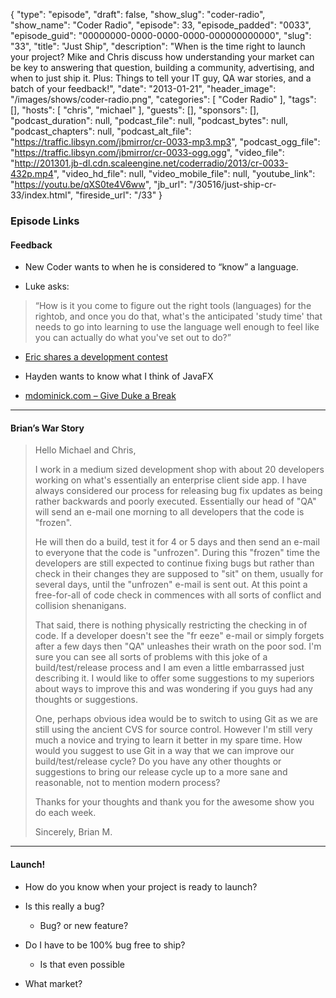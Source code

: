 {
  "type": "episode",
  "draft": false,
  "show_slug": "coder-radio",
  "show_name": "Coder Radio",
  "episode": 33,
  "episode_padded": "0033",
  "episode_guid": "00000000-0000-0000-0000-000000000000",
  "slug": "33",
  "title": "Just Ship",
  "description": "When is the time right to launch your project? Mike and Chris discuss how understanding your market can be key to answering that question, building a community, advertising, and when to just ship it. Plus: Things to tell your IT guy, QA war stories, and a batch of your feedback!",
  "date": "2013-01-21",
  "header_image": "/images/shows/coder-radio.png",
  "categories": [
    "Coder Radio"
  ],
  "tags": [],
  "hosts": [
    "chris",
    "michael"
  ],
  "guests": [],
  "sponsors": [],
  "podcast_duration": null,
  "podcast_file": null,
  "podcast_bytes": null,
  "podcast_chapters": null,
  "podcast_alt_file": "https://traffic.libsyn.com/jbmirror/cr-0033-mp3.mp3",
  "podcast_ogg_file": "https://traffic.libsyn.com/jbmirror/cr-0033-ogg.ogg",
  "video_file": "http://201301.jb-dl.cdn.scaleengine.net/coderradio/2013/cr-0033-432p.mp4",
  "video_hd_file": null,
  "video_mobile_file": null,
  "youtube_link": "https://youtu.be/qXS0te4V6ww",
  "jb_url": "/30516/just-ship-cr-33/index.html",
  "fireside_url": "/33"
}


### Episode Links

#### Feedback

  * New Coder wants to when he is considered to “know” a language.

  * Luke asks:

> “How is it you come to figure out the right tools (languages) for the rightob, and once you do that, what's the anticipated 'study time' that needs to
> go into learning to use the language well enough to feel like you can
> actually do what you've set out to do?”

  * [Eric shares a development contest](http://nyehealth.org/patient-portal-for-new-yorkers/index.html)
  * Hayden wants to know what I think of JavaFX

  * [mdominick.com – Give Duke a Break](http://blog.mdominick.com/indexcd6e.html?p=364\\%22)

* * *

#### Brian’s War Story

> Hello Michael and Chris,
>
> I work in a medium sized development shop with about 20 developers working
> on what's essentially an enterprise client side app. I have always
> considered our process for releasing bug fix updates as being rather
> backwards and poorly executed. Essentially our head of "QA" will send an
> e-mail one morning to all developers that the code is "frozen".
>
> He will then do a build, test it for 4 or 5 days and then send an e-mail to
> everyone that the code is "unfrozen". During this "frozen" time the
> developers are still expected to continue fixing bugs but rather than check
> in their changes they are supposed to "sit" on them, usually for several
> days, until the "unfrozen" e-mail is sent out. At this point a free-for-all
> of code check in commences with all sorts of conflict and collision
> shenanigans.
>
> That said, there is nothing physically restricting the checking in of code.
> If a developer doesn't see the "fr eeze" e-mail or simply forgets after a
> few days then "QA" unleashes their wrath on the poor sod. I'm sure you can
> see all sorts of problems with this joke of a build/test/release process and
> I am even a little embarrassed just describing it. I would like to offer
> some suggestions to my superiors about ways to improve this and was
> wondering if you guys had any thoughts or suggestions.
>
> One, perhaps obvious idea would be to switch to using Git as we are still
> using the ancient CVS for source control. However I'm still very much a
> novice and trying to learn it better in my spare time. How would you suggest
> to use Git in a way that we can improve our build/test/release cycle? Do you
> have any other thoughts or suggestions to bring our release cycle up to a
> more sane and reasonable, not to mention modern process?
>
> Thanks for your thoughts and thank you for the awesome show you do each
> week.
>
> Sincerely,
>  Brian M.

* * *

#### Launch!

  * How do you know when your project is ready to launch?

  * Is this really a bug?

    * Bug? or new feature?
  * Do I have to be 100% bug free to ship?

    * Is that even possible
  * What market?


